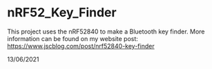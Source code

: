 # nRF52_Key_Finder
This project uses the nRF52840 to make a Bluetooth key finder. More information can be found on my website post: 
https://www.jscblog.com/post/nrf52840-key-finder

13/06/2021
